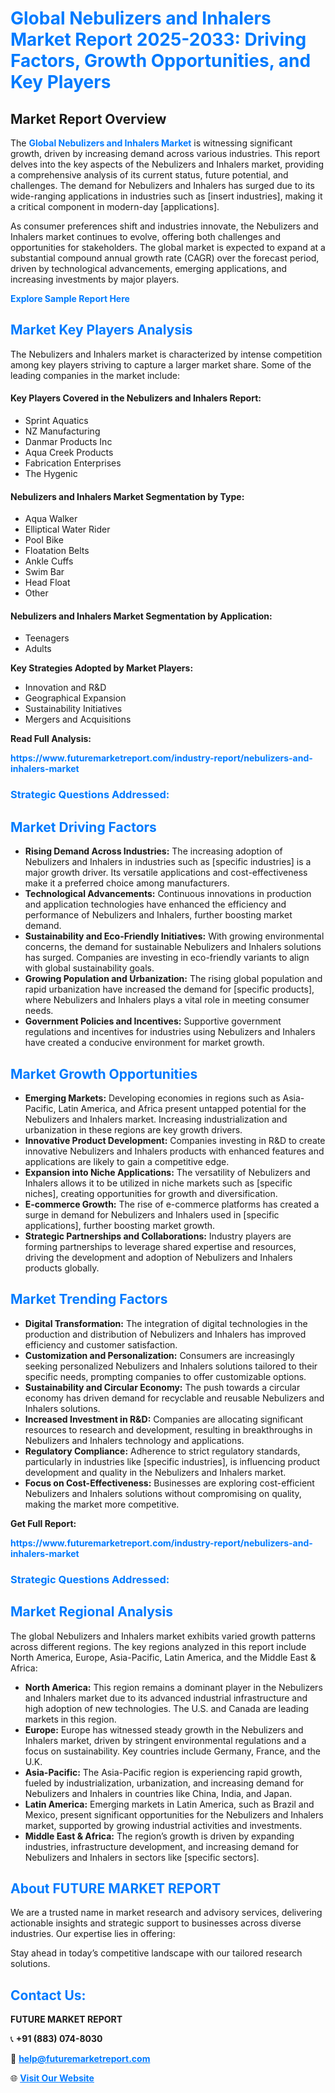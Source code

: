 <h1 style="color: #007BFF;">Global Nebulizers and Inhalers Market Report 2025-2033: Driving Factors, Growth Opportunities, and Key Players</h1>

<section id="overview">
<h2>Market Report Overview</h2>
<p>The <a href="https://www.futuremarketreport.com/industry-report/nebulizers-and-inhalers-market" style="color: #007BFF; text-decoration: none;"><strong>Global Nebulizers and Inhalers Market</strong></a> is witnessing significant growth, driven by increasing demand across various industries. This report delves into the key aspects of the Nebulizers and Inhalers market, providing a comprehensive analysis of its current status, future potential, and challenges. The demand for Nebulizers and Inhalers has surged due to its wide-ranging applications in industries such as [insert industries], making it a critical component in modern-day [applications].</p>
<p>As consumer preferences shift and industries innovate, the Nebulizers and Inhalers market continues to evolve, offering both challenges and opportunities for stakeholders. The global market is expected to expand at a substantial compound annual growth rate (CAGR) over the forecast period, driven by technological advancements, emerging applications, and increasing investments by major players.</p>
</section>

<section id="overview">
<p><a href="https://www.futuremarketreport.com/request-sample/reportId=33731" style="color: #007BFF; text-decoration: none;"><strong>Explore Sample Report Here</strong></a></p>
</section>

<section id="key-players">
<h2 style="color: #007BFF;">Market Key Players Analysis</h2>
<p>The Nebulizers and Inhalers market is characterized by intense competition among key players striving to capture a larger market share. Some of the leading companies in the market include:</p>
<h4>Key Players Covered in the Nebulizers and Inhalers Report:</h4>
<ul><li>Sprint Aquatics</li><li>NZ Manufacturing</li><li>Danmar Products Inc</li><li>Aqua Creek Products</li><li>Fabrication Enterprises</li><li>The Hygenic</li></ul>
<h4>Nebulizers and Inhalers Market Segmentation by Type:</h4>
<ul><li>Aqua Walker</li><li>Elliptical Water Rider</li><li>Pool Bike</li><li>Floatation Belts</li><li>Ankle Cuffs</li><li>Swim Bar</li><li>Head Float</li><li>Other</li></ul>

<h4>Nebulizers and Inhalers Market Segmentation by Application:</h4>
<ul><li>Teenagers</li><li>Adults</li></ul>
<p><strong>Key Strategies Adopted by Market Players:</strong></p>
<ul>
<li>Innovation and R&D</li>
<li>Geographical Expansion</li>
<li>Sustainability Initiatives</li>
<li>Mergers and Acquisitions</li>
</ul>
</section>

<section>
<p><strong>Read Full Analysis: </strong></p><a href="https://www.futuremarketreport.com/industry-report/nebulizers-and-inhalers-market" style="color: #007BFF; text-decoration: none;"><strong>https://www.futuremarketreport.com/industry-report/nebulizers-and-inhalers-market</strong></a>
<h3 style="color: #007BFF;">Strategic Questions Addressed:</h3>
</section>

<section id="driving-factors">
<h2 style="color: #007BFF;">Market Driving Factors</h2>
<ul>
<li><strong>Rising Demand Across Industries:</strong> The increasing adoption of Nebulizers and Inhalers in industries such as [specific industries] is a major growth driver. Its versatile applications and cost-effectiveness make it a preferred choice among manufacturers.</li>
<li><strong>Technological Advancements:</strong> Continuous innovations in production and application technologies have enhanced the efficiency and performance of Nebulizers and Inhalers, further boosting market demand.</li>
<li><strong>Sustainability and Eco-Friendly Initiatives:</strong> With growing environmental concerns, the demand for sustainable Nebulizers and Inhalers solutions has surged. Companies are investing in eco-friendly variants to align with global sustainability goals.</li>
<li><strong>Growing Population and Urbanization:</strong> The rising global population and rapid urbanization have increased the demand for [specific products], where Nebulizers and Inhalers plays a vital role in meeting consumer needs.</li>
<li><strong>Government Policies and Incentives:</strong> Supportive government regulations and incentives for industries using Nebulizers and Inhalers have created a conducive environment for market growth.</li>
</ul>
</section>

<section id="growth-opportunities">
<h2 style="color: #007BFF;">Market Growth Opportunities</h2>
<ul>
<li><strong>Emerging Markets:</strong> Developing economies in regions such as Asia-Pacific, Latin America, and Africa present untapped potential for the Nebulizers and Inhalers market. Increasing industrialization and urbanization in these regions are key growth drivers.</li>
<li><strong>Innovative Product Development:</strong> Companies investing in R&D to create innovative Nebulizers and Inhalers products with enhanced features and applications are likely to gain a competitive edge.</li>
<li><strong>Expansion into Niche Applications:</strong> The versatility of Nebulizers and Inhalers allows it to be utilized in niche markets such as [specific niches], creating opportunities for growth and diversification.</li>
<li><strong>E-commerce Growth:</strong> The rise of e-commerce platforms has created a surge in demand for Nebulizers and Inhalers used in [specific applications], further boosting market growth.</li>
<li><strong>Strategic Partnerships and Collaborations:</strong> Industry players are forming partnerships to leverage shared expertise and resources, driving the development and adoption of Nebulizers and Inhalers products globally.</li>
</ul>
</section>

<section id="trending-factors">
<h2 style="color: #007BFF;">Market Trending Factors</h2>
<ul>
<li><strong>Digital Transformation:</strong> The integration of digital technologies in the production and distribution of Nebulizers and Inhalers has improved efficiency and customer satisfaction.</li>
<li><strong>Customization and Personalization:</strong> Consumers are increasingly seeking personalized Nebulizers and Inhalers solutions tailored to their specific needs, prompting companies to offer customizable options.</li>
<li><strong>Sustainability and Circular Economy:</strong> The push towards a circular economy has driven demand for recyclable and reusable Nebulizers and Inhalers solutions.</li>
<li><strong>Increased Investment in R&D:</strong> Companies are allocating significant resources to research and development, resulting in breakthroughs in Nebulizers and Inhalers technology and applications.</li>
<li><strong>Regulatory Compliance:</strong> Adherence to strict regulatory standards, particularly in industries like [specific industries], is influencing product development and quality in the Nebulizers and Inhalers market.</li>
<li><strong>Focus on Cost-Effectiveness:</strong> Businesses are exploring cost-efficient Nebulizers and Inhalers solutions without compromising on quality, making the market more competitive.</li>
</ul>
</section>

<section>
<p><strong>Get Full Report: </strong></p><a href="https://www.futuremarketreport.com/industry-report/nebulizers-and-inhalers-market" style="color: #007BFF; text-decoration: none;"><strong>https://www.futuremarketreport.com/industry-report/nebulizers-and-inhalers-market</strong></a>
<h3 style="color: #007BFF;">Strategic Questions Addressed:</h3>
</section>


<section id="regional-analysis">
<h2 style="color: #007BFF;">Market Regional Analysis</h2>
<p>The global Nebulizers and Inhalers market exhibits varied growth patterns across different regions. The key regions analyzed in this report include North America, Europe, Asia-Pacific, Latin America, and the Middle East & Africa:</p>
<ul>
<li><strong>North America:</strong> This region remains a dominant player in the Nebulizers and Inhalers market due to its advanced industrial infrastructure and high adoption of new technologies. The U.S. and Canada are leading markets in this region.</li>
<li><strong>Europe:</strong> Europe has witnessed steady growth in the Nebulizers and Inhalers market, driven by stringent environmental regulations and a focus on sustainability. Key countries include Germany, France, and the U.K.</li>
<li><strong>Asia-Pacific:</strong> The Asia-Pacific region is experiencing rapid growth, fueled by industrialization, urbanization, and increasing demand for Nebulizers and Inhalers in countries like China, India, and Japan.</li>
<li><strong>Latin America:</strong> Emerging markets in Latin America, such as Brazil and Mexico, present significant opportunities for the Nebulizers and Inhalers market, supported by growing industrial activities and investments.</li>
<li><strong>Middle East & Africa:</strong> The region’s growth is driven by expanding industries, infrastructure development, and increasing demand for Nebulizers and Inhalers in sectors like [specific sectors].</li>
</ul>
</section>

<footer>
<h2 style="color: #007BFF;">About FUTURE MARKET REPORT</h2>
<p>We are a trusted name in market research and advisory services, delivering actionable insights and strategic support to businesses across diverse industries. Our expertise lies in offering:</p>

<p>Stay ahead in today’s competitive landscape with our tailored research solutions.</p>

<h2 style="color: #007BFF;">Contact Us:</h2>
<p><strong>FUTURE MARKET REPORT</strong></p>
<p>📞 <strong>+91 (883) 074-8030</strong></p>
<p>📧 <strong><a href="mailto:help@futuremarketreport.com" style="color: #007BFF;">help@futuremarketreport.com</a></strong></p>
<p>🌐 <strong><a href="https://www.futuremarketreport.com/" style="color: #007BFF;">Visit Our Website</a></strong></p>
</footer>